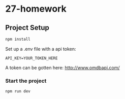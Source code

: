 # 27-homework

## Project Setup

```sh
npm install
```

Set up a .env file with a api token:
```env
API_KEY=YOUR_TOKEN_HERE
```
A token can be gotten here: http://www.omdbapi.com/

### Start the project 
```sh
npm run dev
```


